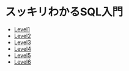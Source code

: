 スッキリわかるSQL入門
===

- [Level1](qa_level1.sql)
- [Level2](qa_level2.sql)
- [Level3](qa_level3.sql)
- [Level4](qa_level4.sql)
- [Level5](qa_level5.sql)
- [Level6](qa_level6.sql)